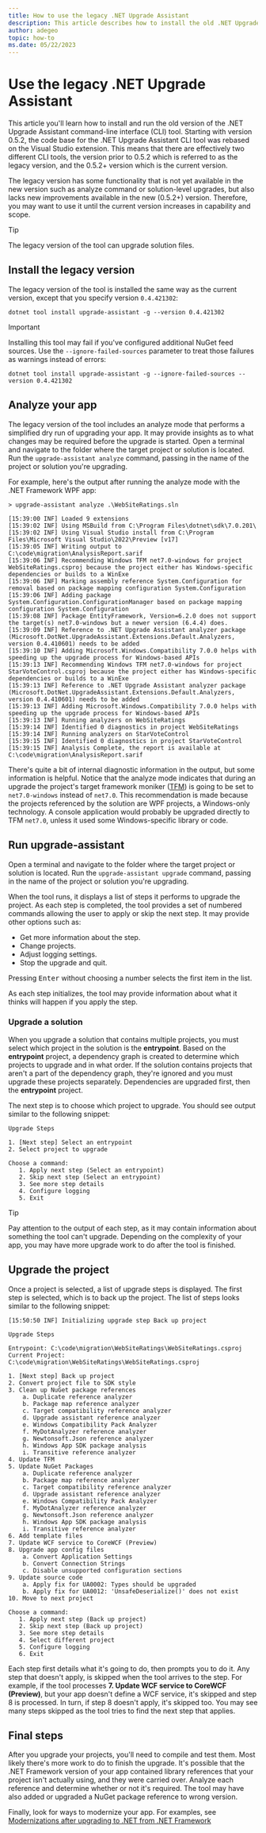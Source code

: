 ```yaml
---
title: How to use the legacy .NET Upgrade Assistant
description: This article describes how to install the old .NET Upgrade Assistant tool.
author: adegeo
topic: how-to
ms.date: 05/22/2023
---
```

# Use the legacy .NET Upgrade Assistant

This article you'll learn how to install and run the old version of the .NET Upgrade Assistant command-line interface (CLI) tool. Starting with version 0.5.2, the code base for the .NET Upgrade Assistant CLI tool was rebased on the Visual Studio extension. This means that there are effectively two different CLI tools, the version prior to 0.5.2 which is referred to as the legacy version, and the 0.5.2+ version which is the current version.

The legacy version has some functionality that is not yet available in the new version such as analyze command or solution-level upgrades, but also lacks new improvements available in the new (0.5.2+) version. Therefore, you may want to use it until the current version increases in capability and scope.

> [!TIP]
> The legacy version of the tool can upgrade solution files.

## Install the legacy version

The legacy version of the tool is installed the same way as the current version, except that you specify version `0.4.421302`:

```dotnetcli
dotnet tool install upgrade-assistant -g --version 0.4.421302
```

> [!IMPORTANT]
> Installing this tool may fail if you've configured additional NuGet feed sources. Use the `--ignore-failed-sources` parameter to treat those failures as warnings instead of errors:
>
> ```dotnetcli
> dotnet tool install upgrade-assistant -g --ignore-failed-sources --version 0.4.421302
> ```

## Analyze your app

The legacy version of the tool includes an analyze mode that performs a simplified dry run of upgrading your app. It may provide insights as to what changes may be required before the upgrade is started. Open a terminal and navigate to the folder where the target project or solution is located. Run the `upgrade-assistant analyze` command, passing in the name of the project or solution you're upgrading.

For example, here's the output after running the analyze mode with the .NET Framework WPF app:

```console
> upgrade-assistant analyze .\WebSiteRatings.sln

[15:39:00 INF] Loaded 9 extensions
[15:39:02 INF] Using MSBuild from C:\Program Files\dotnet\sdk\7.0.201\
[15:39:02 INF] Using Visual Studio install from C:\Program Files\Microsoft Visual Studio\2022\Preview [v17]
[15:39:05 INF] Writing output to C:\code\migration\AnalysisReport.sarif
[15:39:06 INF] Recommending Windows TFM net7.0-windows for project WebSiteRatings.csproj because the project either has Windows-specific dependencies or builds to a WinExe
[15:39:06 INF] Marking assembly reference System.Configuration for removal based on package mapping configuration System.Configuration
[15:39:06 INF] Adding package System.Configuration.ConfigurationManager based on package mapping configuration System.Configuration
[15:39:08 INF] Package EntityFramework, Version=6.2.0 does not support the target(s) net7.0-windows but a newer version (6.4.4) does.
[15:39:09 INF] Reference to .NET Upgrade Assistant analyzer package (Microsoft.DotNet.UpgradeAssistant.Extensions.Default.Analyzers, version 0.4.410601) needs to be added
[15:39:10 INF] Adding Microsoft.Windows.Compatibility 7.0.0 helps with speeding up the upgrade process for Windows-based APIs
[15:39:13 INF] Recommending Windows TFM net7.0-windows for project StarVoteControl.csproj because the project either has Windows-specific dependencies or builds to a WinExe
[15:39:13 INF] Reference to .NET Upgrade Assistant analyzer package (Microsoft.DotNet.UpgradeAssistant.Extensions.Default.Analyzers, version 0.4.410601) needs to be added
[15:39:13 INF] Adding Microsoft.Windows.Compatibility 7.0.0 helps with speeding up the upgrade process for Windows-based APIs
[15:39:13 INF] Running analyzers on WebSiteRatings
[15:39:14 INF] Identified 0 diagnostics in project WebSiteRatings
[15:39:14 INF] Running analyzers on StarVoteControl
[15:39:15 INF] Identified 0 diagnostics in project StarVoteControl
[15:39:15 INF] Analysis Complete, the report is available at C:\code\migration\AnalysisReport.sarif
```

There's quite a bit of internal diagnostic information in the output, but some information is helpful. Notice that the analyze mode indicates that during an upgrade the project's target framework moniker ([TFM](../../standard/frameworks.md)) is going to be set to `net7.0-windows`  instead of `net7.0`. This recommendation is made because the projects referenced by the solution are WPF projects, a Windows-only technology. A console application would probably be upgraded directly to TFM `net7.0`, unless it used some Windows-specific library or code.

## Run upgrade-assistant

Open a terminal and navigate to the folder where the target project or solution is located. Run the `upgrade-assistant upgrade` command, passing in the name of the project or solution you're upgrading.

When the tool runs, it displays a list of steps it performs to upgrade the project. As each step is completed, the tool provides a set of numbered commands allowing the user to apply or skip the next step. It may provide other options such as:

- Get more information about the step.
- Change projects.
- Adjust logging settings.
- Stop the upgrade and quit.

Pressing <kbd>Enter</kbd> without choosing a number selects the first item in the list.

As each step initializes, the tool may provide information about what it thinks will happen if you apply the step.

### Upgrade a solution

When you upgrade a solution that contains multiple projects, you must select which project in the solution is the **entrypoint**. Based on the **entrypoint** project, a dependency graph is created to determine which projects to upgrade and in what order. If the solution contains projects that aren't a part of the dependency graph, they're ignored and you must upgrade these projects separately. Dependencies are upgraded first, then the **entrypoint** project.

The next step is to choose which project to upgrade. You should see output similar to the following snippet:

```
Upgrade Steps

1. [Next step] Select an entrypoint
2. Select project to upgrade

Choose a command:
   1. Apply next step (Select an entrypoint)
   2. Skip next step (Select an entrypoint)
   3. See more step details
   4. Configure logging
   5. Exit
```

> [!TIP]
> Pay attention to the output of each step, as it may contain information about something the tool can't upgrade. Depending on the complexity of your app, you may have more upgrade work to do after the tool is finished.

## Upgrade the project

Once a project is selected, a list of upgrade steps is displayed. The first step is selected, which is to back up the project. The list of steps looks similar to the following snippet:

```
[15:50:50 INF] Initializing upgrade step Back up project

Upgrade Steps

Entrypoint: C:\code\migration\WebSiteRatings\WebSiteRatings.csproj
Current Project: C:\code\migration\WebSiteRatings\WebSiteRatings.csproj

1. [Next step] Back up project
2. Convert project file to SDK style
3. Clean up NuGet package references
    a. Duplicate reference analyzer
    b. Package map reference analyzer
    c. Target compatibility reference analyzer
    d. Upgrade assistant reference analyzer
    e. Windows Compatibility Pack Analyzer
    f. MyDotAnalyzer reference analyzer
    g. Newtonsoft.Json reference analyzer
    h. Windows App SDK package analysis
    i. Transitive reference analyzer
4. Update TFM
5. Update NuGet Packages
    a. Duplicate reference analyzer
    b. Package map reference analyzer
    c. Target compatibility reference analyzer
    d. Upgrade assistant reference analyzer
    e. Windows Compatibility Pack Analyzer
    f. MyDotAnalyzer reference analyzer
    g. Newtonsoft.Json reference analyzer
    h. Windows App SDK package analysis
    i. Transitive reference analyzer
6. Add template files
7. Update WCF service to CoreWCF (Preview)
8. Upgrade app config files
    a. Convert Application Settings
    b. Convert Connection Strings
    c. Disable unsupported configuration sections
9. Update source code
    a. Apply fix for UA0002: Types should be upgraded
    b. Apply fix for UA0012: 'UnsafeDeserialize()' does not exist
10. Move to next project

Choose a command:
   1. Apply next step (Back up project)
   2. Skip next step (Back up project)
   3. See more step details
   4. Select different project
   5. Configure logging
   6. Exit
```

Each step first details what it's going to do, then prompts you to do it. Any step that doesn't apply, is skipped when the tool arrives to the step. For example, if the tool processes **7. Update WCF service to CoreWCF (Preview)**, but your app doesn't define a WCF service, it's skipped and step 8 is processed. In turn, if step 8 doesn't apply, it's skipped too. You may see many steps skipped as the tool tries to find the next step that applies.

## Final steps

After you upgrade your projects, you'll need to compile and test them. Most likely there's more work to do to finish the upgrade. It's possible that the .NET Framework version of your app contained library references that your project isn't actually using, and they were carried over. Analyze each reference and determine whether or not it's required. The tool may have also added or upgraded a NuGet package reference to wrong version.

Finally, look for ways to modernize your app. For examples, see [Modernizations after upgrading to .NET from .NET Framework](modernize.md)
